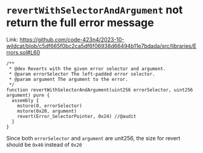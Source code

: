 # `revertWithSelectorAndArgument` not return the full error message

Link: https://github.com/code-423n4/2023-10-wildcat/blob/c5df665f0bc2ca5df6f06938d66494b11e7bdada/src/libraries/Errors.sol#L60
```solidity
/**
 * @dev Reverts with the given error selector and argument.
 * @param errorSelector The left-padded error selector.
 * @param argument The argument to the error.
 */
function revertWithSelectorAndArgument(uint256 errorSelector, uint256 argument) pure {
  assembly {
    mstore(0, errorSelector)
    mstore(0x20, argument)
    revert(Error_SelectorPointer, 0x24) //@audit
  }
}
```
Since both `errorSelector` and `argument` are unit256, the size for revert should be `0x40` instead of `0x20`


